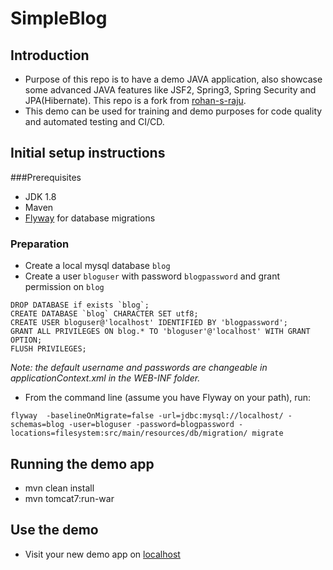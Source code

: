 # SimpleBlog
## Introduction
- Purpose of this repo is to have a demo JAVA application, also showcase some advanced JAVA features like JSF2, Spring3,
Spring Security and JPA(Hibernate). This repo is a fork from [rohan-s-raju](https://github.com/rohan-s-raju/SimpleBlog).
- This demo can be used for training and demo purposes for code quality and automated testing and CI/CD.
## Initial setup instructions
###Prerequisites
- JDK 1.8
- Maven
- [Flyway](https://flywaydb.org) for database migrations

### Preparation
- Create a local mysql database `blog`
- Create a user `bloguser` with password `blogpassword` and grant permission on `blog`
```
DROP DATABASE if exists `blog`; 
CREATE DATABASE `blog` CHARACTER SET utf8;
CREATE USER bloguser@'localhost' IDENTIFIED BY 'blogpassword';
GRANT ALL PRIVILEGES ON blog.* TO 'bloguser'@'localhost' WITH GRANT OPTION;
FLUSH PRIVILEGES;
```
*Note: the default username and passwords are changeable in applicationContext.xml in the WEB-INF folder.*
- From the command line (assume you have Flyway on your path), run:
```
flyway  -baselineOnMigrate=false -url=jdbc:mysql://localhost/ -schemas=blog -user=bloguser -password=blogpassword -locations=filesystem:src/main/resources/db/migration/ migrate
```


## Running the demo app
- mvn clean install
- mvn tomcat7:run-war

## Use the demo
- Visit your new demo app on [localhost](http://localhost:8088/blog/index.xhtml)


